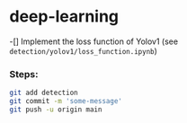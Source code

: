 # deep-learning

-[] Implement the loss function of Yolov1 (see `detection/yolov1/loss_function.ipynb`)


### Steps:
```bash
git add detection
git commit -m 'some-message'
git push -u origin main
```
